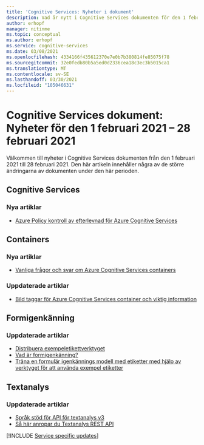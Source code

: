 ```yaml
---
title: 'Cognitive Services: Nyheter i dokument'
description: Vad är nytt i Cognitive Services dokumenten för den 1 februari 2020 – 28 februari 2020.
author: erhopf
manager: nitinme
ms.topic: conceptual
ms.author: erhopf
ms.service: cognitive-services
ms.date: 03/08/2021
ms.openlocfilehash: 4334166f435612370e7e0b7b380814fe85075f78
ms.sourcegitcommit: 32e0fedb80b5a5ed0d2336cea18c3ec3b5015ca1
ms.translationtype: MT
ms.contentlocale: sv-SE
ms.lasthandoff: 03/30/2021
ms.locfileid: "105046631"
---
```

# <a name="cognitive-services-docs-whats-new-for-february-1-2021---february-28-2021"></a>Cognitive Services dokument: Nyheter för den 1 februari 2021 – 28 februari 2021

Välkommen till nyheter i Cognitive Services dokumenten från den 1 februari 2021 till 28 februari 2021. Den här artikeln innehåller några av de större ändringarna av dokumenten under den här perioden.

## <a name="cognitive-services"></a>Cognitive Services

### <a name="new-articles"></a>Nya artiklar

- [Azure Policy kontroll av efterlevnad för Azure Cognitive Services](security-controls-policy.md)

## <a name="containers"></a>Containers

### <a name="new-articles"></a>Nya artiklar

- [Vanliga frågor och svar om Azure Cognitive Services containers](./containers/container-faq.yml)

### <a name="updated-articles"></a>Uppdaterade artiklar

- [Bild taggar för Azure Cognitive Services container och viktig information](./containers/container-image-tags.md)

## <a name="form-recognizer"></a>Formigenkänning

### <a name="updated-articles"></a>Uppdaterade artiklar

- [Distribuera exempeletikettverktyget](./form-recognizer/deploy-label-tool.md)
- [Vad är formigenkänning?](./form-recognizer/overview.md)
- [Träna en formulär igenkännings modell med etiketter med hjälp av verktyget för att använda exempel etiketter](./form-recognizer/quickstarts/label-tool.md)

## <a name="text-analytics"></a>Textanalys

### <a name="updated-articles"></a>Uppdaterade artiklar

- [Språk stöd för API för textanalys v3](./text-analytics/language-support.md)
- [Så här anropar du Textanalys REST API](./text-analytics/how-tos/text-analytics-how-to-call-api.md)

[!INCLUDE [Service specific updates](./includes/service-specific-updates.md)]